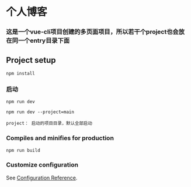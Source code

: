 # 个人博客

### 这是一个vue-cli项目创建的多页面项目，所以若干个project也会放在同一个entry目录下面

## Project setup
```
npm install
```

### 启动
```
npm run dev 

npm run dev --project=main

project： 启动的项目目录，默认全部启动
```

### Compiles and minifies for production
```
npm run build
```


### Customize configuration
See [Configuration Reference](https://cli.vuejs.org/config/).
